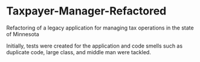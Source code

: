 # Taxpayer-Manager-Refactored
Refactoring of a legacy application for managing tax operations in the state of Minnesota

Initially, tests were created for the application and code smells such as duplicate code, large class, and middle man were tackled.
